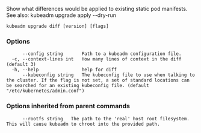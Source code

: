 
Show what differences would be applied to existing static pod manifests. See also: kubeadm upgrade apply --dry-run

```
kubeadm upgrade diff [version] [flags]
```

### Options

```
      --config string       Path to a kubeadm configuration file.
  -c, --context-lines int   How many lines of context in the diff (default 3)
  -h, --help                help for diff
      --kubeconfig string   The kubeconfig file to use when talking to the cluster. If the flag is not set, a set of standard locations can be searched for an existing kubeconfig file. (default "/etc/kubernetes/admin.conf")
```

### Options inherited from parent commands

```
      --rootfs string   The path to the 'real' host root filesystem. This will cause kubeadm to chroot into the provided path.
```
